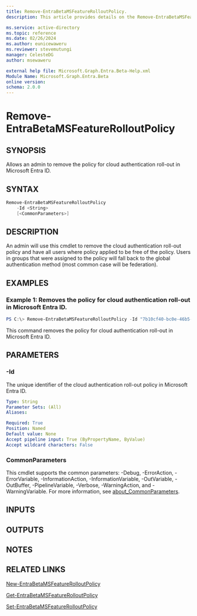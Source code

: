 ```yaml
---
title: Remove-EntraBetaMSFeatureRolloutPolicy.
description: This article provides details on the Remove-EntraBetaMSFeatureRolloutPolicy command.

ms.service: active-directory
ms.topic: reference
ms.date: 02/26/2024
ms.author: eunicewaweru
ms.reviewer: stevemutungi
manager: CelesteDG
author: msewaweru

external help file: Microsoft.Graph.Entra.Beta-Help.xml
Module Name: Microsoft.Graph.Entra.Beta
online version:
schema: 2.0.0
---
```


# Remove-EntraBetaMSFeatureRolloutPolicy

## SYNOPSIS
Allows an admin to remove the policy for cloud authentication roll-out in Microsoft Entra ID.

## SYNTAX

```powershell
Remove-EntraBetaMSFeatureRolloutPolicy 
    -Id <String> 
    [<CommonParameters>]
```

## DESCRIPTION
An admin will use this cmdlet to remove the cloud authentication roll-out policy and have all users where policy applied to be free of the policy.
Users in groups that were assigned to the policy will fall back to the global authentication method (most common case will be federation).

## EXAMPLES

### Example 1: Removes the policy for cloud authentication roll-out in Microsoft Entra ID.
```powershell
PS C:\> Remove-EntraBetaMSFeatureRolloutPolicy -Id "7b10cf40-bc0e-46b5-9456-4520179eef5d"
```

This command removes the policy for cloud authentication roll-out in Microsoft Entra ID.

## PARAMETERS

### -Id
The unique identifier of the cloud authentication roll-out policy in Microsoft Entra ID.

```yaml
Type: String
Parameter Sets: (All)
Aliases:

Required: True
Position: Named
Default value: None
Accept pipeline input: True (ByPropertyName, ByValue)
Accept wildcard characters: False
```

### CommonParameters
This cmdlet supports the common parameters: -Debug, -ErrorAction, -ErrorVariable, -InformationAction, -InformationVariable, -OutVariable, -OutBuffer, -PipelineVariable, -Verbose, -WarningAction, and -WarningVariable. For more information, see [about_CommonParameters](http://go.microsoft.com/fwlink/?LinkID=113216).

## INPUTS

## OUTPUTS

## NOTES
## RELATED LINKS

[New-EntraBetaMSFeatureRolloutPolicy](New-EntraBetaMSFeatureRolloutPolicy.md)

[Get-EntraBetaMSFeatureRolloutPolicy](Get-EntraBetaMSFeatureRolloutPolicy.md)

[Set-EntraBetaMSFeatureRolloutPolicy](Set-EntraBetaMSFeatureRolloutPolicy.md)

